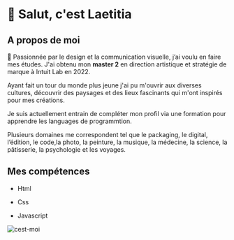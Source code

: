 <h1> 🌸 Salut, c'est Laetitia</h1>

<h2>A propos de moi</h2>

🧁 Passionnée par le design et la communication visuelle, j’ai voulu en faire mes études.
J'ai obtenu mon **master 2** en direction artistique et stratégie de marque à Intuit Lab en 2022. 

Ayant fait un tour du monde plus jeune j'ai pu m'ouvrir aux diverses cultures, découvrir des paysages et des lieux fascinants qui m'ont inspirés pour mes créations. 

Je suis actuellement entrain de compléter mon profil via une formation pour apprendre les languages de programmtion. 

Plusieurs domaines me correspondent tel que le packaging, le digital, l’édition, le code,la photo, la peinture, la musique, la médecine, la science, la pâtisserie, la psychologie et les voyages. 


<h2>Mes compétences</h2>

- Html
* Css
+ Javascript



![cest-moi](https://github.com/Laeti013/Laeti013/assets/153726593/c37fbc23-6e15-4633-96d6-42caf5cd0c91)







